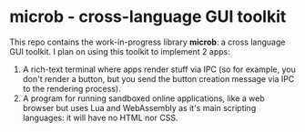 # microb - cross-language GUI toolkit #

This repo contains the work-in-progress library **microb**: a cross
language GUI toolkit. I plan on using this toolkit to implement 2
apps:

1. A rich-text terminal where apps render stuff via IPC (so for
   example, you don't render a button, but you send the button
   creation message via IPC to the rendering process).
2. A program for running sandboxed online applications, like a web browser 
   but uses Lua and WebAssembly as it's main scripting languages: it will 
   have no HTML nor CSS.
